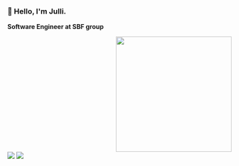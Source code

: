 
### 	:vulcan_salute: Hello, I'm Julli. 

   <b>Software Engineer at SBF group</b> <b></b> 
 
 
  <div align="right">


  
  <img  height="260em" src="https://user-images.githubusercontent.com/79465402/190164382-01242c89-be14-48f2-979e-6b67470f2845.svg"/>
</div>
  
  </div>


  <div>
  <a href="https://www.linkedin.com/in/julli-mayanne-/" target="_blank"><img src="https://img.shields.io/badge/-LinkedIn-%230077B5?style=for-the-badge&logo=linkedin&logoColor=white" target="_blank"></a> 
  <a href = "mailto:jullimayanne9@gmail.com"><img src="https://img.shields.io/badge/-Gmail-%23333?style=for-the-badge&logo=gmail&logoColor=white" target="_blank"></a>
  </div>
 
